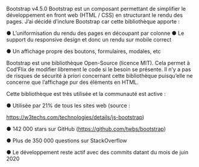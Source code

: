 Bootstrap v4.5.0 Bootstrap est un composant permettant de simplifier le développement en front web (HTML / CSS) en structurant le rendu des pages. J’ai décidé d’inclure Bootstrap car cette bibliothèque apporte :

● L’uniformisation du rendu des pages en découpant par colonne ● Le support du responsive design et donc un rendu sur mobile correct

● Un affichage propre des boutons, formulaires, modales, etc

Bootstrap est une bibliothèque Open-Source (licence MIT). Cela permet à Cod’Flix de modifier librement le code si le besoin se présente. Il n’y a pas de risques de sécurité à priori concernant cette bibliothèque puisqu’elle ne concerne que l’affichage pur des éléments en HTML.

Cette bibliothèque est très utilisée et la communauté est active :

● Utilisée par 21% de tous les sites web (source :

https://w3techs.com/technologies/details/js-bootstrap)

● 142 000 stars sur GitHub (https://github.com/twbs/bootstrap)

● Plus de 350 000 questions sur StackOverflow

● Le développement reste actif avec des commits datant du mois de juin 2020


